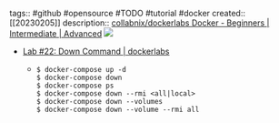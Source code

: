 tags:: #github #opensource #TODO #tutorial #docker
created:: [[20230205]]
description:: [collabnix/dockerlabs Docker - Beginners | Intermediate | Advanced](https://github.com/Collabnix/dockerlabs) ![](https://img.shields.io/github/stars/Collabnix/dockerlabs)

- [Lab #22: Down Command | dockerlabs](https://dockerlabs.collabnix.com/intermediate/workshop/DockerCompose/down_command.html)
  - ```shell
    $ docker-compose up -d
    $ docker-compose down
    $ docker-compose ps
    $ docker-compose down --rmi <all|local>
    $ docker-compose down --volumes
    $ docker-compose down --volume --rmi all
    ```